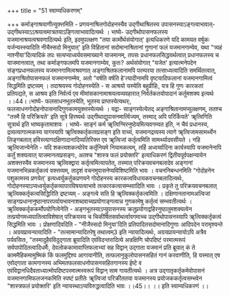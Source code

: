 +++
title = "51 स्वाम्यधिकरणम्"

+++
कर्माङ्गाश्रयाणीत्युक्त्तमिति - प्रणयनाश्रितगोदोहनस्यैव उद्गीथाश्रितस्य उपासनस्याऽङ्गत्वाभावात्- उद्गीथस्याऽऽश्रयत्वमात्रतयाऽङ्गित्वाभावादित्यर्थः । भाष्ये- उद्गीथोपासनफलस्य यजमानाश्रयत्वश्रवणादित्यर्थः इति, इदमुपलक्षण "तया कार्मोर्थसंयोगात्' इत्यधिकरणे यदि कामयत वर्षुकः यर्जन्यस्स्यादिति नीचैस्सदो मिनुयात्' इति विहितानां सदोमानाश्रितानां गुणानां फलं यजमानगाम्येव, यथा "त्र्यहं नाश्नीया'दित्यादिकं तपः सत्यप्याध्वर्यवसमाख्याने याजमानम्, तपसः प्रधानफलसिद्धयर्थत्वात् प्रधानफलस्य च याजमानत्वात्, तथा कर्माङ्गफलमपि यजमानगाम्येव, कुतः? अर्थसंयोगात् "यजेत' इत्यात्मनेपदेन संङ्गप्रधानफलस्य यजमानगामित्वश्रवणात् अङ्गाश्रितफलानामपि परम्परया तत्साध्यत्वादिति समर्थितत्वात्, अङ्गाश्रितोपासनफलं यजमानगाम्मेव, अतो "वर्षति वर्षति हे'त्यादीनामपि वृष्टयादिफलानां यजमानगामित्वं सिद्धमिति द्रष्टव्यम् । तदाश्रयस्य गोदोहनस्येति - स आश्रयो यस्येति बहुव्रीहिः, यत्र हि गुणः कारकतां प्रतिपद्यते, स आश्रय इति निर्वर्त्य एव मीमांसकानामाश्रयत्वव्यवहारात् निर्वर्तकतयोपादानं कर्तुमशक्य इत्यर्थः ।।44।।भाष्ये- फलसाधनभूतस्येति, भूतस्य प्राप्तस्येत्यथर्ः, फलसाधनगोदोहनोपासनादिगुणकामयुक्त्तस्येत्यर्थः । यद्वा- साङ्गस्येत्येतद् अङ्गाश्रितानामप्युलक्षणम्, ततश्च "तस्मै हि परिक्रियते' इति सूत्रे हिरष्यर्थः उद्गीथाद्युपासनमार्त्विज्यम्, तस्माद् अपि परिर्कियते' ॠत्विगिति सूत्रार्थ इति भाष्यकृतामाशयः । भाष्ये- साङ्गं कर्म ॠत्विग्मिरनुष्ठेयमित्यवगम्यत इति, न चैवं प्रधानस्य, द्रव्यत्यागात्मकस्य यागस्यापि ॠत्विक्कर्तृकत्वप्रसङ्ग इति वाच्यं, यजमानद्रव्यस्य त्यागे ॠत्विजामसामर्थ्येन लिङ्गबलात् हविस्त्यागदक्षिणादानादिव्यतिरिक्त्त एव ॠत्विजां कर्तृत्वमिति सामर्थ्यादवसीयते । नहि ॠत्विजान्येनेति - यदि शकत्यशकत्योरेव कर्तृनियमे नियामकत्वम्, तर्हि अध्वर्य्वादिना कार्यस्यापि यजमानेनापि कर्तुं शक्यत्वात् याजमानत्वप्रसङ्गः, अतश्च "शास्त्र फलं प्रयोक्तरि' इत्याधिकरणं द्वितीयपूर्वपक्षन्यायेन अशक्त्तस्यैव यजमानस्य ॠत्विक्द्वारा कर्तृत्वमित्यापतेत्, तस्मात् परिक्रयवचनबलादेव अङ्गानां यजमानभिन्नकर्तृकत्वं वक्त्तव्यम्, तादृशं वचनमुपासनेप्यविशिष्टमिति भावः । वचननिबन्धनमिति "गोदोहनेन पशुकामस्य प्रणयेत्' इत्यध्वर्युकर्तुकप्रणयने गोदोहनस्य कारकत्वविधायकवचनबलादित्यर्थः, गोदोहनस्याऽप्यध्वर्युकर्तृकव्यापारविषयत्वाभावे तत्कारकत्वासम्भवादिति भावः । प्रकृते तु परिक्रयवचनबलात् ॠत्विक्कर्तृकत्वसिद्धिरिति द्रष्टव्यम् - अङ्गत्वे सति हि ॠत्विक्कर्तृकत्वमिति । दक्षिणानतानामअत्विजां साङ्गप्रधानानुष्ठानापरपर्यायभावनाशब्दवाच्यप्रयोगाङ्गत्वान्न गुणकामेषु कर्तृत्वं सम्भवतीत्यर्थः । ॠत्विक्कर्तृककर्मोपयोगित्वेनेति - अङ्गभूतस्याऽप्युपासनस्य क्रतुप्रयोगाद्वहिरनुष्ठातुमशक्यत्वेन तत्प्रयोगमध्यपातित्वाविशेषात् परिक्रयस्य च चिकीर्षितसर्वाथर्त्वावगमाच्च उद्गीथोपासनस्यापि ॠत्विक्कर्तृकत्वं सिद्धमिति भावः । प्रोक्षणादिवदिति - "नीजैस्सदो मिनुया'दिति प्रतिपादितसदोमानादिगुणाः आदिपदेन परामृश्यन्ते । अग्रयप्रायन्यायादिति - "तत्सामान्यादितरेषु तथात्वम्3 इति न्यायादित्यर्थः, अग्रयप्रायन्यायोऽपि अत्रैव पर्यवसितः, "तस्मादुहैवंविदुद्गाता ब्रूयादिति एवंविदन्तरादित्ये अन्रक्षिणि चोपदिष्टं परमात्मरूपं सर्वपापोदितत्वादिधर्मैः, देवलोककामावाप्तिफलाभ्यां सह विद्वान् उद्गाता यजमानं प्रति ब्रूयात् कं ते काममैहिकमामुष्मिकं किं फलमुद्दिश्य आगायानीति, तत्फलानुकूलोपासनसहितं गानं करवाणीति, हि यस्मात् एष एवोद्गाता कामगानस्य अभिमतफलसाधनोपासनसहितगानस्य ईष्टे व एवंविद्वानधिदैवताध्यात्मोपदिष्टपरमात्मस्वरूपं विद्वान् साम गायतीत्यर्थः । अत्र उद्गातृकर्तृकमेवोपासनं यजमानगामिफलजनकमिति स्पष्टं प्रतीतेः ॠत्विजां परिक्रीततया यजमानस्य प्रयोजककर्तृत्वसम्भवेन "शास्त्रफलं प्रयोक्तरि' इति न्यायस्थाऽप्यविरुद्धत्वादिति भावः ।।45।। ।। इति स्वाम्यधिकरणं ।।